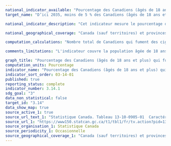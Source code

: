 ```yaml
---
national_indicator_available: "Pourcentage des Canadiens (âgés de 18 ans et plus) qui fument actuellement des cigarettes"
target_name: "D’ici 2035, moins de 5 % des Canadiens (âgés de 18 ans et plus) fument la cigarette"

national_indicator_description: "Cet indicateur mesure le pourcentage de Canadiens qui fument actuellement des cigarettes."

national_geographical_coverage: "Canada (sauf territoires) et provinces"

computation_calculations: "Nombre total de Canadiens qui fument des cigarettes (occasionnellement et quotidiennement) âgés de 18 ans et plus divisé par la population totale âgée de 18 ans et plus."

comments_limitations: "L'indicateur couvre la population âgée de 18 ans et plus vivant dans les dix provinces et les trois territoires. Sont exclues de la couverture de l'enquête les personnes vivant dans les réserves et autres établissements autochtones et la population institutionnalisée. Au total, ces exclusions représentent moins de 3 % de la population canadienne âgée de 18 ans et plus."

graph_title: "Pourcentage des Canadiens (âgés de 18 ans et plus) qui fument actuellement des cigarettes"
computation_units: Pourcentage
indicator_name: "Pourcentage des Canadiens (âgés de 18 ans et plus) qui fument actuellement des cigarettes"
indicator_sort_order: 03-14-01
published: true
reporting_status: complete
indicator_number: 3.14.1
sdg_goal: "3"
data_non_statistical: false
target_id: "3.14"
data_show_map: true
source_active_1: true
source_url_text_1: "Statistique Canada. Tableau 13-10-0905-01  Caractéristiques de la santé, estimations annuelles"
source_url_1: "https://www150.statcan.gc.ca/t1/tbl1/fr/tv.action?pid=1310090501"
source_organisation_1: Statistique Canada
source_periodicity_1: Occasionnelle
source_geographical_coverage_1: "Canada (sauf territoires) et provinces"
---
```

